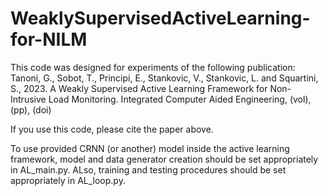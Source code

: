 # WeaklySupervisedActiveLearning-for-NILM

This code was designed for experiments of the following publication:
Tanoni, G., Sobot, T., Principi, E., Stankovic, V., Stankovic, L. and Squartini, S., 2023. A Weakly Supervised Active Learning Framework for Non-Intrusive Load Monitoring. Integrated Computer Aided Engineering, (vol), (pp), (doi)

If you use this code, please cite the paper above.

To use provided CRNN (or another) model inside the active learning framework, model and data generator creation should be set appropriately in AL_main.py. ALso, training and testing procedures should be set appropriately in AL_loop.py.
